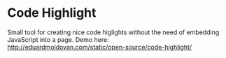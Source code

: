 Code Highlight
==============

Small tool for creating nice code higlights without the need of embedding JavaScript into a page. 
Demo here: http://eduardmoldovan.com/static/open-source/code-highlight/
